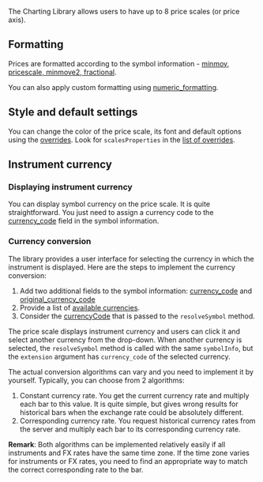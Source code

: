 The Charting Library allows users to have up to 8 price scales (or price axis).

## Formatting

Prices are formatted according to the symbol information - [minmov, pricescale, minmove2, fractional](Symbology.md#minmov-pricescale-minmove2-fractional).

You can also apply custom formatting using [numeric_formatting](Widget-Constructor.md#numeric_formatting).

## Style and default settings

You can change the color of the price scale, its font and default options using the [overrides](Widget-Constructor.md#overrides). Look for `scalesProperties` in the [list of overrides](Overrides.md).

## Instrument currency

### Displaying instrument currency

You can display symbol currency on the price scale. It is quite straightforward. You just need to assign a currency code to the [currency_code](Symbology.md#currency_code) field in the symbol information.

### Currency conversion

The library provides a user interface for selecting the currency in which the instrument is displayed. Here are the steps to implement the currency conversion:

1. Add two additional fields to the symbol information: [currency_code](Symbology.md#currency_code) and [original_currency_code](Symbology.md#original_currency_code)
1. Provide a list of [available currencies](JS-Api.md#currency_codes).
1. Consider the [currencyCode](JS-Api.md#resolvesymbolsymbolname-onsymbolresolvedcallback-onresolveerrorcallback-extension) that is passed to the `resolveSymbol` method.

The price scale displays instrument currency and users can click it and select another currency from the drop-down. When another currency is selected, the `resolveSymbol` method is called with the same `symbolInfo`, but the `extension` argument has `currency_code` of the selected currency.

The actual conversion algorithms can vary and you need to implement it by yourself. Typically, you can choose from 2 algorithms:

1. Constant currency rate. You get the current currency rate and multiply each bar to this value. It is quite simple, but gives wrong results for historical bars when the exchange rate could be absolutely different.
1. Corresponding currency rate. You request historical currency rates from the server and multiply each bar to its corresponding currency rate.

**Remark**: Both algorithms can be implemented relatively easily if all instruments and FX rates have the same time zone. If the time zone varies for instruments or FX rates, you need to find an appropriate way to match the correct corresponding rate to the bar.
